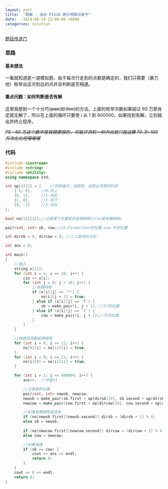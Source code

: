 ```yaml
---
layout: post
title:  "题解 - 洛谷 P1518 两只塔姆沃斯牛"
date:   2019-08-19 23:08:00 +0800
categories: solution
---
```


[题目传送门](https://www.luogu.com.cn/problem/P1518)

### 思路
#### 基本想法
一看就知道是一道模拟题，由于每次行走到的点都是确定的，我们只需要（暴力地）枚举出这次到达的点并且判断是否相遇。

#### 重点问题：如何判断是否有解

这里我想到一个十分巧(~~pian~~)妙(~~fen~~)的方法。上面的枚举次数如果超过 60 万那肯定就无解了，所以在上面的循环只要使 i 从 1 到 600000，如果找到有解，立刻输出并终止程序。

~~*PS：60 万这个数字是我随便报的，可能评测机一秒内也就只能运算 70 万~100 万次左右吧嘤嘤嘤*~~

### 代码
```cpp
#include <iostream>
#include <string>
#include <utility>
using namespace std;

int op[4][2] = {    //四种操作，由题意，这里必须顺时针排
    {-1, 0},    //0-向上
    {0, 1},     //1-向右
    {1, 0},     //2-向下
    {0, -1}     //3-向左
};

bool no[12][12];//记录某个位置是否有障碍物(true是有障碍物)

pair<int, int> sb, cow;//sb-FarmerJohn的位置,cow-牛的位置

int dirsb = 0, dircow = 0; //二人面向的方向

int ans = 0;

int main()
{
    //输入
    string x[11];
    for (int i = 1; i <= 10; i++) {
        cin >> x[i];
        for (int j = 0; j < 10; j++) {
            //有障碍物
            if (x[i][j] == '*') {
                no[i][j + 1] = true;
            } else if (x[i][j] == 'F') {
                sb = make_pair(i, j + 1); //FJ的位置
            } else if (x[i][j] == 'C') {
                cow = make_pair(i, j + 1);//牛的位置
            }
        }
    }

    //棋盘四周都是障碍物
    for (int i = 0; i <= 11; i++) {
        no[0][i] = no[11][i] = true;
    }
    for (int i = 0; i <= 11; i++) {
        no[i][0] = no[i][11] = true;
    }

    for (int i = 1; i <= 600000; i++) {
        ans++;  //步数+1

        //记录新的位置
        pair<int, int> newsb, newcow;
        newsb = make_pair(sb.first + op[dirsb][0], sb.second + op[dirsb][1]);
        newcow = make_pair(cow.first + op[dircow][0], cow.second + op[dircow][1]);

        //如果有障碍物或没有
        if (no[newsb.first][newsb.second]) dirsb = (dirsb + 1) % 4;
        else sb = newsb;
        
        if (no[newcow.first][newcow.second]) dircow = (dircow + 1) % 4;
        else cow = newcow;

        //如果相遇
        if (sb == cow) {
            cout << ans << endl;
            return 0;
        }
    }
    cout << 0 << endl;
    return 0;
}
```
